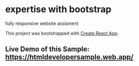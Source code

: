 # expertise with bootstrap

fully responsive website assisment

This project was bootstrapped with [Create React App](https://github.com/facebook/create-react-app).

## Live Demo of this Sample: https://htmldevelopersample.web.app/


